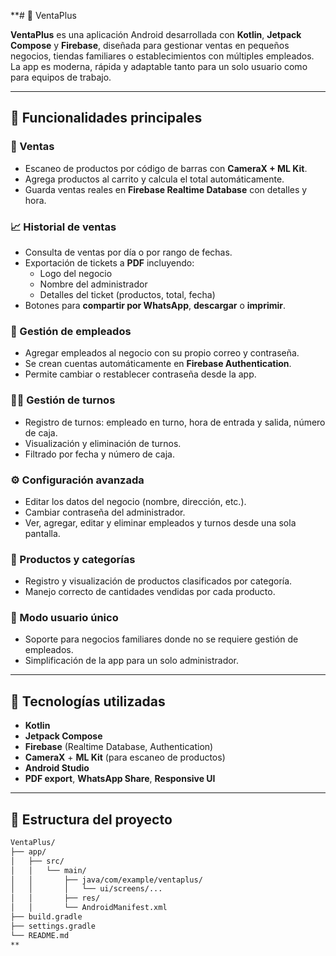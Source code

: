 **# 📱 VentaPlus

**VentaPlus** es una aplicación Android desarrollada con **Kotlin**, **Jetpack Compose** y **Firebase**, diseñada para gestionar ventas en pequeños negocios, tiendas familiares o establecimientos con múltiples empleados. La app es moderna, rápida y adaptable tanto para un solo usuario como para equipos de trabajo.

---

## 🚀 Funcionalidades principales

### 🛒 Ventas
- Escaneo de productos por código de barras con **CameraX + ML Kit**.
- Agrega productos al carrito y calcula el total automáticamente.
- Guarda ventas reales en **Firebase Realtime Database** con detalles y hora.

### 📈 Historial de ventas
- Consulta de ventas por día o por rango de fechas.
- Exportación de tickets a **PDF** incluyendo:
  - Logo del negocio
  - Nombre del administrador
  - Detalles del ticket (productos, total, fecha)
- Botones para **compartir por WhatsApp**, **descargar** o **imprimir**.

### 👥 Gestión de empleados
- Agregar empleados al negocio con su propio correo y contraseña.
- Se crean cuentas automáticamente en **Firebase Authentication**.
- Permite cambiar o restablecer contraseña desde la app.

### 👨‍💼 Gestión de turnos
- Registro de turnos: empleado en turno, hora de entrada y salida, número de caja.
- Visualización y eliminación de turnos.
- Filtrado por fecha y número de caja.

### ⚙️ Configuración avanzada
- Editar los datos del negocio (nombre, dirección, etc.).
- Cambiar contraseña del administrador.
- Ver, agregar, editar y eliminar empleados y turnos desde una sola pantalla.

### 🧾 Productos y categorías
- Registro y visualización de productos clasificados por categoría.
- Manejo correcto de cantidades vendidas por cada producto.

### 👤 Modo usuario único
- Soporte para negocios familiares donde no se requiere gestión de empleados.
- Simplificación de la app para un solo administrador.

---

## 🧱 Tecnologías utilizadas

- **Kotlin**
- **Jetpack Compose**
- **Firebase** (Realtime Database, Authentication)
- **CameraX** + **ML Kit** (para escaneo de productos)
- **Android Studio**
- **PDF export**, **WhatsApp Share**, **Responsive UI**

---

## 📁 Estructura del proyecto

```bash
VentaPlus/
├── app/
│   ├── src/
│   │   └── main/
│   │       ├── java/com/example/ventaplus/
│   │       │   └── ui/screens/...
│   │       ├── res/
│   │       └── AndroidManifest.xml
├── build.gradle
├── settings.gradle
└── README.md
**
